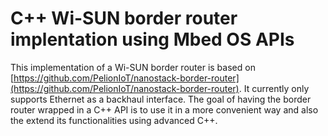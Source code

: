 # C++ Wi-SUN border router implentation using Mbed OS APIs

This implementation of a Wi-SUN border router is based on [https://github.com/PelionIoT/nanostack-border-router](https://github.com/PelionIoT/nanostack-border-router). It currently only supports Ethernet as a backhaul interface. The goal of having the border router wrapped in a C++ API is to use it in a more convenient way and also the extend its functionalities using advanced C++.